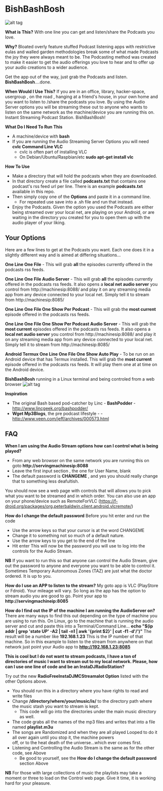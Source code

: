 # BishBashBosh

![alt tag](https://github.com/tomhiggins/BishBashBosh/raw/master/bishbashbosh.jpg)

**What is This?**
With one line you can get and listen/share the Podcasts you love. 

**Why?**
Bloated overly feature stuffed Podcast listening apps with restrictive eulas and walled garden methodologies break some of what made Podcasts the joy they were always meant to be. The Podcasting method was created to make it easier to get the audio offerings you love to hear and to offer up your audio creations to a wider audience. 

Get the app out of the way, just grab the Podcasts and listen. **BishBashBosh**....done. 

**When Would I Use This?**
If you are in an office, library, hacker-space, usergroup , on the road , hanging at a friend's house, in your own home and you want to listen to /share the podcasts you love. By using the Audio Server options you will be streaming these out to anyone who wants to listen on the same network as the machine/device you are running this on. Instant Streaming Podcast Station. BishBashBosh!

**What Do I Need To Run This**
- A machine/device with **bash**
- If you are running the Audio Streaming Server Options you will need **cvlc Command Line VLC**
  - cvlc is often part of installing VLC 
   - On Debian/Ubuntu/Raspbian/etc **sudo apt-get install vlc**


**How To Use**
- Make a directory that will hold the podcasts when they are downloaded. 
- In that directory create a file called **podcasts.txt** that contains one podcast's rss feed url per line.  There is an example **podcasts.txt** available in this repo.  
- Then simply copy  one of the **Options** and paste it in a command line.
  - For repeated use save into a .sh file and run that instead. 
- Enjoy the Podcasts. Given the option you used the Podcasts are either being streamed over your local net, are playing on your Android, or are waiting in the directory you created for you to open them up with the audio player of your liking. 


## Your Options
Here are a few lines to get at the Podcasts you want. Each one does it in a slightly different way and is aimed at differing situations...

**One Line One File** - This will grab **all** the episodes currently offered in the podcasts rss feeds. 

**One Line One File Audio Server** - This will grab **all** the episodes currently offered in the podcasts rss feeds. It also opens a **local net audio server**  you control from http://machinesip:8088/ and play it on any streaming media app  from any device connected to your local net. Simply tell it to stream from http://machinesip:8085/

**One Line One File One Show Per Podcast** - This will grab the **most current** episode offered in the podcasts rss feeds. 

**One Line One File One Show Per Podcast Audio Server** - This will grab the **most current** episodes offered in the podcasts rss feeds. It also opens a **local net audio server**  you control from http://machinesip:8088/ and play it on any streaming media app  from any device connected to your local net. Simply tell it to stream from http://machinesip:8085/

**Android Termux One Line One File One Show Auto Play**  -  To be run on an Android device that has Termux installed. This will grab the **most current** episode offered in the podcasts rss feeds. It will play them one at at time on the Android device.  


**BishBashBosh** running in a Linux terminal and being controled from a web browser
![alt tag](https://github.com/tomhiggins/BishBashBosh/raw/master/bishbashboshss.jpg)

**Inspiration**
- The original Bash based pod-catcher by Linc - **BashPodder** - http://www.lincgeek.org/bashpodder/
- **Wget Mp3Blogs**, the pre podcast lifestyle -   - http://www.veen.com/jeff/archives/000573.html


## FAQ

**When I am using the Audio Stream options how can I control what is being played?**
 - From any web browser on the same network you are running this on goto **http://servingmachinesip:8088** 
 - Leave the first  input section , the one for User Name, blank
 - The default password is  **CHANGEME** , and yes you should really change that to something less deafultish. 

You should now see a web page with controls that will allows you to pick what you want to be streamed and in which order.  You can also use an app on your phone/device such as RemoteForVLC (https://f-droid.org/packages/org.peterbaldwin.client.android.vlcremote/)


**How do I change the default password**
Before you hit enter and run the code 
 - Use the arrow keys so that your cursor is at the word CHANGEME 
 - Change it to something not so much of a default nature. 
 - Use the arrow keys to you get to the end of the line
 - Hit enter
 This will now be the password you will use to log into the controls for the Audio Stream.
 
 **NB** If you want to run this so that anyone can control the Audio Stream, give out the password to anyone and everyone
 you want to be able to control it. Sometimes Temporary Autonomous Zones (TAZ) are just what the doctor ordered. It is up to you. 

**How do I use an APP to listen to the stream?**
My goto app is VLC (PlayStore or Fdroid). Your mileage will vary. So long as the app has the option to stream audio you are good to go. Point your app to **http://servingmachineip:8085**


**How do I find out the IP of the machine I am running the AudioServer on?**
There are many ways to find this out depending on the type of machine you are using to run this. 
On Linux, go to the machine that is running the audio server and cut and paste this into a Terminal/Command Line...
**echo "$(ip addr | grep 'state UP' -A2 | tail -n1 | awk '{print $2}' | cut -f1 -d'/')"**
The result will be a number like  **192.168.1.23** This is the IP number of that machine. So in this example to listen to the stream from anywhere on that network just point your Audio app to **http://192.168.1.23:8085**


**This is cool but I do not want to stream podcasts, I have a ton of directories of music I want to stream out to my local  network. Please, how can I use one line of code and be an InstaDJRadioStation?**

Try out the new  **RadioFreeInstaDJMCStreamalot Option** listed with the other Options above. 

 - You should run this in a directory where you have rights to read and write files
 - Change **/directory/where/your/music/is/** to the directory path where the music stash you want to stream is kept.
   - This code will go into the directories under the main music directory as well. 
 - The code grabs all the names of the mp3 files and writes that into a file named **playlist.m3u**
 - The songs are Randomized and when they are all played Looped to do it all over again until you stop it, the machine powers      
    off, or to the heat death of the universe...which ever comes first. 
 - Listening and Controlling the Audio Stream is the same as for the other code, see Above
   - Be good to yourself, see the  **How do I change the default password** section Above
   
 **NB** For those with large collections of music the playlists may take a moment or three to load on the Control web page. Give it time, it is working hard for your pleasure. 
